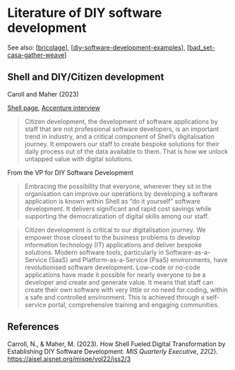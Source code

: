 


# Literature of DIY software development


See also: [[bricolage]], [[diy-software-development-examples]], [[bad_set-casa-gather-weave]]

## Shell and DIY/Citizen development

Caroll and Maher (2023)

[Shell page](https://www.shell.com/energy-and-innovation/digitalisation/news-room/do-it-yourself-software-development-the-power-is-in-your-hand.html), [Accenture interview](https://www.youtube.com/watch?v=-dbQ_pnpKrY)

> Citizen development, the development of software applications by staff that are not professional software developers, is an important trend in industry, and a critical component of Shell’s digitalisation journey. It empowers our staff to create bespoke solutions for their daily process out of the data available to them. That is how we unlock untapped value with digital solutions.

From the VP for DIY Software Development 

> Embracing the possibility that everyone, wherever they sit in the organisation can improve our operations by developing a software application is known within Shell as “do it yourself” software development. It delivers significant and rapid cost savings while supporting the democratization of digital skills among our staff.

> Citizen development is critical to our digitalisation journey. We empower those closest to the business problems to develop information technology (IT) applications and deliver bespoke solutions. Modern software tools, particularly in Software-as-a-Service (SaaS) and Platform-as-a-Service (PaaS) environments, have revolutionised software development. Low-code or no-code applications have made it possible for nearly everyone to be a developer and create and generate value. It means that staff can create their own software with very little or no need for coding, within a safe and controlled environment. This is achieved through a self-service portal, comprehensive training and engaging communities.

## References 

Carroll, N., & Maher, M. (2023). How Shell Fueled Digital Transformation by Establishing DIY Software Development. *MIS Quarterly Executive*, *22*(2). <https://aisel.aisnet.org/misqe/vol22/iss2/3>

[//begin]: # "Autogenerated link references for markdown compatibility"
[bricolage]: bricolage "Bricolage"
[diy-software-development-examples]: diy-software-development-examples "DIY Software Development Examples"
[bad_set-casa-gather-weave]: ../CASA/bad_set-casa-gather-weave "The relationships between BAD/SET, CASA, and Gather/Weave"
[//end]: # "Autogenerated link references"